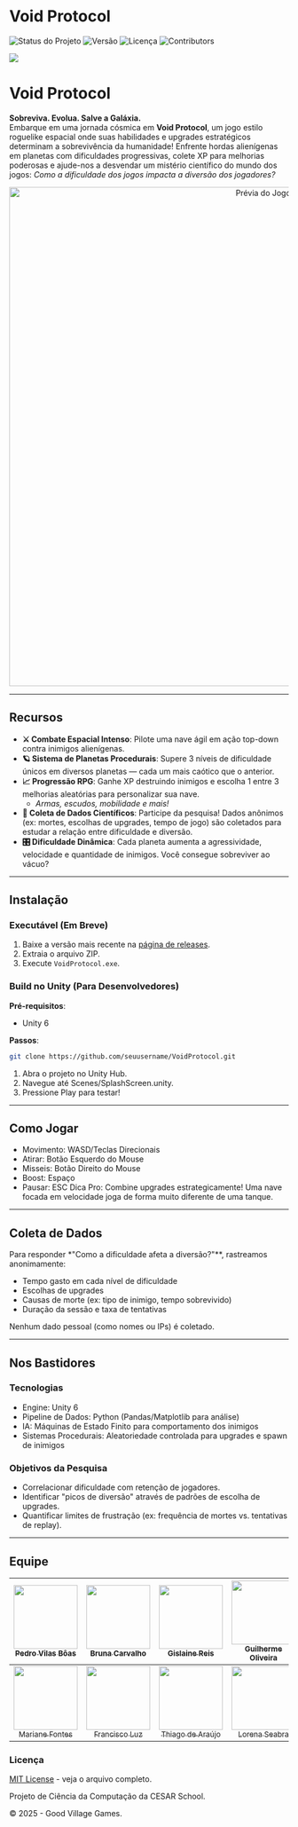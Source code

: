 # Void Protocol

![Status do Projeto](https://img.shields.io/badge/Status-Em%20Desenvolvimento-yellow) ![Versão](https://img.shields.io/badge/Versão-0.0.2-blue) ![Licença](https://img.shields.io/badge/Licença-MIT-blue) ![Contributors](https://badgen.net/github/contributors/PedroVillasBoas/The-Game-Projetos-6) 

![](https://api.visitorbadge.io/api/VisitorHit?user=seuusername&repo=VoidProtocol&countColor=%2300BFFF)

# Void Protocol

**Sobreviva. Evolua. Salve a Galáxia.**  
Embarque em uma jornada cósmica em **Void Protocol**, um jogo estilo roguelike espacial onde suas habilidades e upgrades estratégicos determinam a sobrevivência da humanidade! Enfrente hordas alienígenas em planetas com dificuldades progressivas, colete XP para melhorias poderosas e ajude-nos a desvendar um mistério científico do mundo dos jogos: 
*Como a dificuldade dos jogos impacta a diversão dos jogadores?*

<div align="center">
  <img src="https://img.itch.zone/aW1nLzIwOTQyNDAxLnBuZw==/original/pQ%2B7PL.png" width="900" alt="Prévia do Jogo">
</div>

---

## Recursos

- **⚔️ Combate Espacial Intenso**: Pilote uma nave ágil em ação top-down contra inimigos alienígenas.
- **🪐 Sistema de Planetas Procedurais**: Supere 3 níveis de dificuldade únicos em diversos planetas — cada um mais caótico que o anterior.
- **📈 Progressão RPG**: Ganhe XP destruindo inimigos e escolha 1 entre 3 melhorias aleatórias para personalizar sua nave.
  - *Armas, escudos, mobilidade e mais!*
- **🔬 Coleta de Dados Científicos**: Participe da pesquisa! Dados anônimos (ex: mortes, escolhas de upgrades, tempo de jogo) são coletados para estudar a relação entre dificuldade e diversão.
- **🎛️ Dificuldade Dinâmica**: Cada planeta aumenta a agressividade, velocidade e quantidade de inimigos. Você consegue sobreviver ao vácuo?

---

## Instalação

### Executável (Em Breve)
1. Baixe a versão mais recente na [página de releases](#).
2. Extraia o arquivo ZIP.
3. Execute `VoidProtocol.exe`.

### Build no Unity (Para Desenvolvedores)
**Pré-requisitos**:
- Unity 6

**Passos**:
```bash
git clone https://github.com/seuusername/VoidProtocol.git
````
1. Abra o projeto no Unity Hub.
2. Navegue até Scenes/SplashScreen.unity.
3. Pressione Play para testar!

---

## Como Jogar
- Movimento: WASD/Teclas Direcionais
- Atirar: Botão Esquerdo do Mouse
- Misseis: Botão Direito do Mouse
- Boost: Espaço
- Pausar: ESC
Dica Pro: Combine upgrades estrategicamente! Uma nave focada em velocidade joga de forma muito diferente de uma tanque.

---

## Coleta de Dados
Para responder *"Como a dificuldade afeta a diversão?"**, rastreamos anonimamente:
- Tempo gasto em cada nível de dificuldade
- Escolhas de upgrades
- Causas de morte (ex: tipo de inimigo, tempo sobrevivido)
- Duração da sessão e taxa de tentativas

Nenhum dado pessoal (como nomes ou IPs) é coletado.

---

## Nos Bastidores
### Tecnologias
- Engine: Unity 6
- Pipeline de Dados: Python (Pandas/Matplotlib para análise)
- IA: Máquinas de Estado Finito para comportamento dos inimigos
- Sistemas Procedurais: Aleatoriedade controlada para upgrades e spawn de inimigos

### Objetivos da Pesquisa
- Correlacionar dificuldade com retenção de jogadores.
- Identificar "picos de diversão" através de padrões de escolha de upgrades.
- Quantificar limites de frustração (ex: frequência de mortes vs. tentativas de replay).

---

## Equipe
| [<img loading="lazy" src="https://avatars.githubusercontent.com/u/47667167?v=4" width=115><br><sub>Pedro Vilas Bôas</sub>](https://github.com/PedroVillasBoas) |  [<img loading="lazy" src="https://avatars.githubusercontent.com/u/107653834?v=4" width=115><br><sub>Bruna Carvalho</sub>](https://github.com/brunacarvalho202)  | [<img loading="lazy" src="https://avatars.githubusercontent.com/u/116602650?v=4" width=115><br><sub>Gislaine Reis</sub>](https://github.com/lainereis2002) |  [<img loading="lazy" src="https://avatars.githubusercontent.com/u/75703772?v=4" width=115><br><sub>Guilherme Oliveira</sub>](https://github.com/Juillerms) |  
| :---: | :---: | :---: | :---: |
| [<img loading="lazy" src="https://avatars.githubusercontent.com/u/116356964?v=4" width=115><br><sub>Mariane Fontes</sub>](https://github.com/Dricalucia) |  [<img loading="lazy" src="https://avatars.githubusercontent.com/u/39159963?v=4" width=115><br><sub>Francisco Luz</sub>](https://github.com/fantonioluz)  | [<img loading="lazy" src="https://avatars.githubusercontent.com/u/112591325?v=4" width=115><br><sub>Thiago de Araújo</sub>](https://github.com/tharaujo17) |  [<img loading="lazy" src="https://avatars.githubusercontent.com/u/88670170?v=4" width=115><br><sub>Lorena Seabra</sub>](https://github.com/lorenaaseabra)  |   | 

### Licença
[MIT License](LICENSE) - veja o arquivo completo.

Projeto de Ciência da Computação da CESAR School.

© 2025 - Good Village Games.
